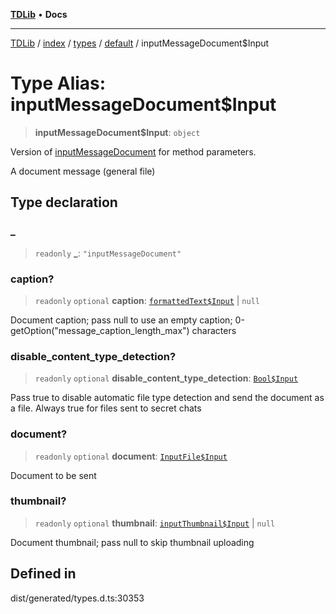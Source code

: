 [**TDLib**](../../../../../../README.md) • **Docs**

***

[TDLib](../../../../../../modules.md) / [index](../../../../../README.md) / [types](../../../README.md) / [default](../README.md) / inputMessageDocument$Input

# Type Alias: inputMessageDocument$Input

> **inputMessageDocument$Input**: `object`

Version of [inputMessageDocument](inputMessageDocument.md) for method parameters.

A document message (general file)

## Type declaration

### \_

> `readonly` **\_**: `"inputMessageDocument"`

### caption?

> `readonly` `optional` **caption**: [`formattedText$Input`](formattedText$Input.md) \| `null`

Document caption; pass null to use an empty caption; 0-getOption("message_caption_length_max") characters

### disable\_content\_type\_detection?

> `readonly` `optional` **disable\_content\_type\_detection**: [`Bool$Input`](Bool$Input.md)

Pass true to disable automatic file type detection and send the document as a file. Always true for files sent to secret chats

### document?

> `readonly` `optional` **document**: [`InputFile$Input`](InputFile$Input.md)

Document to be sent

### thumbnail?

> `readonly` `optional` **thumbnail**: [`inputThumbnail$Input`](inputThumbnail$Input.md) \| `null`

Document thumbnail; pass null to skip thumbnail uploading

## Defined in

dist/generated/types.d.ts:30353
